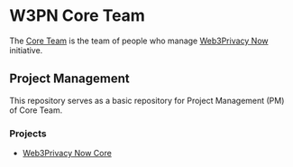 # W3PN Core Team

The [Core Team](https://docs.web3privacy.info/core-team) is the team of people who manage [Web3Privacy Now](https://web3privacy.info) initiative.

## Project Management
This repository serves as a basic repository for Project Management (PM) of Core Team.

### Projects
* [Web3Privacy Now Core](https://github.com/orgs/web3privacy/projects/8/views/1)
